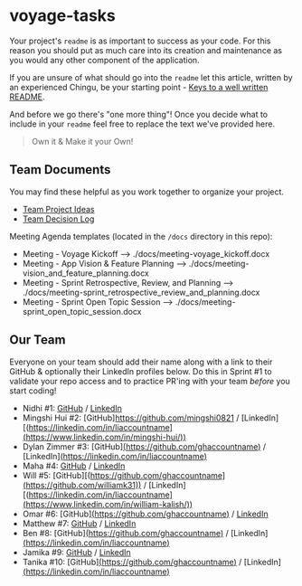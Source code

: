 # voyage-tasks

Your project's `readme` is as important to success as your code. For 
this reason you should put as much care into its creation and maintenance
as you would any other component of the application.

If you are unsure of what should go into the `readme` let this article,
written by an experienced Chingu, be your starting point - 
[Keys to a well written README](https://tinyurl.com/yk3wubft).

And before we go there's "one more thing"! Once you decide what to include
in your `readme` feel free to replace the text we've provided here.

> Own it & Make it your Own!

## Team Documents

You may find these helpful as you work together to organize your project.

- [Team Project Ideas](./docs/team_project_ideas.md)
- [Team Decision Log](./docs/team_decision_log.md)

Meeting Agenda templates (located in the `/docs` directory in this repo):

- Meeting - Voyage Kickoff --> ./docs/meeting-voyage_kickoff.docx
- Meeting - App Vision & Feature Planning --> ./docs/meeting-vision_and_feature_planning.docx
- Meeting - Sprint Retrospective, Review, and Planning --> ./docs/meeting-sprint_retrospective_review_and_planning.docx
- Meeting - Sprint Open Topic Session --> ./docs/meeting-sprint_open_topic_session.docx

## Our Team

Everyone on your team should add their name along with a link to their GitHub
& optionally their LinkedIn profiles below. Do this in Sprint #1 to validate
your repo access and to practice PR'ing with your team *before* you start
coding!

- Nidhi       #1: [GitHub](https://github.com/ghaccountname) / [LinkedIn](https://linkedin.com/in/liaccountname)
- Mingshi Hui #2: [GitHub]https://github.com/mingshi0821 / [LinkedIn][(https://linkedin.com/in/liaccountname](https://www.linkedin.com/in/mingshi-hui/))
- Dylan Zimmer #3: [GitHub][(https://github.com/ghaccountname)](https://github.com/DylanZimmer) / [LinkedIn][(https://linkedin.com/in/liaccountname)](https://www.linkedin.com/in/dylanzimmereads/)
- Maha      #4: [GitHub](https://github.com/ghaccountname) / [LinkedIn](https://linkedin.com/in/liaccountname)
- Will  #5: [GitHub][(https://github.com/ghaccountname](https://github.com/williamk31)) / [LinkedIn][(https://linkedin.com/in/liaccountname](https://www.linkedin.com/in/william-kalish/))
- Omar      #6: [GitHub][(https://github.com/ghaccountname)](https://github.com/oramos-correa) / [LinkedIn](https://linkedin.com/in/liaccountname)
- Matthew      #7: [GitHub](https://github.com/ghaccountname) / [LinkedIn](https://linkedin.com/in/liaccountname)
- Ben       #8: [GitHub][(https://github.com/ghaccountname)](https://github.com/rubenaguilardev) / [LinkedIn][(https://linkedin.com/in/liaccountname)](https://www.linkedin.com/in/rubenaguilar-/)
- Jamika       #9: [GitHub](https://github.com/ghaccountname) / [LinkedIn](https://linkedin.com/in/liaccountname)
- Tanika      #10: [GitHub][(https://github.com/ghaccountname)](https://github.com/twatson07017) / [LinkedIn][(https://linkedin.com/in/liaccountname)](https://www.linkedin.com/in/tanika-watson/)
